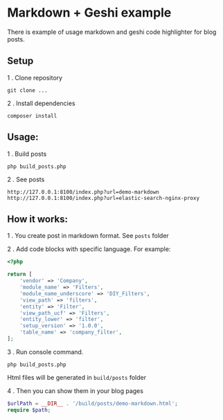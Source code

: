 # Markdown + Geshi example

There is example of usage markdown and geshi code highlighter for blog posts.

## Setup

1 . Clone repository

```
git clone ...
```

2 . Install dependencies 

```
composer install 
```

## Usage:

1 . Build posts

```
php build_posts.php
```

2 . See posts

```
http://127.0.0.1:8100/index.php?url=demo-markdown
http://127.0.0.1:8100/index.php?url=elastic-search-nginx-proxy
```

## How it works:

1 . You create post in markdown format. See ```posts``` folder

2 . Add code blocks with specific language. For example:

``` php
<?php

return [
    'vendor' => 'Company',
    'module_name' => 'Filters',
    'module_name_underscore' => 'DIY_Filters',
    'view_path' => 'filters',
    'entity' => 'Filter',
    'view_path_ucf' => 'Filters',
    'entity_lower' => 'filter',
    'setup_version' => '1.0.0',
    'table_name' => 'company_filter',
];
```

3 . Run console command.
 
```
php build_posts.php
``` 
 
Html files will be generated in ```build/posts``` folder

4 . Then you can show them in your blog pages

``` php
$urlPath = __DIR__ . '/build/posts/demo-markdown.html';
require $path;
```